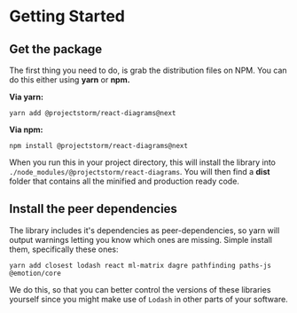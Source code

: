 # Getting Started

## Get the package

The first thing you need to do, is grab the distribution files on NPM. You can do this either using **yarn** or **npm.**

**Via yarn:**

```text
yarn add @projectstorm/react-diagrams@next
```

**Via npm:**

```text
npm install @projectstorm/react-diagrams@next
```

When you run this in your project directory, this will install the library into `./node_modules/@projectstorm/react-diagrams`. You will then find a **dist** folder that contains all the minified and production ready code.

## Install the peer dependencies

The library includes it's dependencies as peer-dependencies, so yarn will output warnings letting you know which ones are missing. Simple install them, specifically these ones:

```text
yarn add closest lodash react ml-matrix dagre pathfinding paths-js @emotion/core
```

We do this, so that you can better control the versions of these libraries yourself since you might make use of `Lodash` in other parts of your software.



